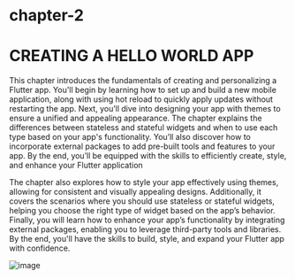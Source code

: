 # chapter-2
# CREATING A HELLO WORLD APP

This chapter introduces the fundamentals of creating and personalizing a Flutter app. You'll begin by learning how to set up and build a new mobile application, along with using hot reload to quickly apply updates without restarting the app. Next, you’ll dive into designing your app with themes to ensure a unified and appealing appearance. The chapter explains the differences between stateless and stateful widgets and when to use each type based on your app's functionality. You’ll also discover how to incorporate external packages to add pre-built tools and features to your app. By the end, you’ll be equipped with the skills to efficiently create, style, and enhance your Flutter application

The chapter also explores how to style your app effectively using themes, allowing for consistent and visually appealing designs. Additionally, it covers the scenarios where you should use stateless or stateful widgets, helping you choose the right type of widget based on the app’s behavior. Finally, you will learn how to enhance your app’s functionality by integrating external packages, enabling you to leverage third-party tools and libraries. By the end, you'll have the skills to build, style, and expand your Flutter app with confidence.

![image](https://github.com/user-attachments/assets/9e99a142-f6e4-4572-ace1-d0d1ae955b57)
